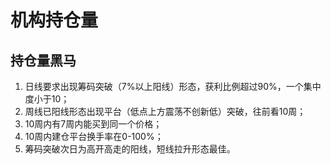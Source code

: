 # 机构持仓量

## 持仓量黑马

1. 日线要求出现筹码突破（7%以上阳线）形态，获利比例超过90%，一个集中度小于10；
2. 周线已阳线形态出现平台（低点上方震荡不创新低）突破，往前看10周；
3. 10周内有7周内能买到同一个价格；
4. 10周内建仓平台换手率在0-100%；
5. 筹码突破次日为高开高走的阳线，短线拉升形态最佳。
